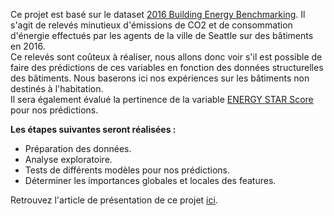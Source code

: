 Ce projet est basé sur le dataset [2016 Building Energy Benchmarking](https://data.seattle.gov/Permitting/2016-Building-Energy-Benchmarking/2bpz-gwpy/about_data). Il s'agit de relevés minutieux d'émissions de CO2 et de consommation d'énergie effectués par les agents de la ville de Seattle sur des bâtiments en 2016.  
Ce relevés sont coûteux à réaliser, nous allons donc voir s'il est possible de faire des prédictions de ces variables en fonction des données structurelles des bâtiments. Nous baserons ici nos expériences sur les bâtiments non destinés à l'habitation.  
Il sera également évalué la pertinence de la variable [ENERGY STAR Score](https://www.energystar.gov/) pour nos prédictions.

**Les étapes suivantes seront réalisées :**

*   Préparation des données.
*   Analyse exploratoire.
*   Tests de différents modèles pour nos prédictions.
*   Déterminer les importances globales et locales des features.

Retrouvez l'article de présentation de ce projet [ici](https://bigheadmax.github.io/02-anticiper-la-consommation.html).